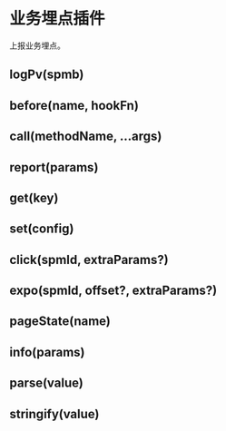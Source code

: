 # 业务埋点插件

上报业务埋点。

## logPv(spmb)

## before(name, hookFn)

## call(methodName, ...args)

## report(params)

## get(key)

## set(config)

## click(spmId, extraParams?)

## expo(spmId, offset?, extraParams?)

## pageState(name)

## info(params)

## parse(value)

## stringify(value)
